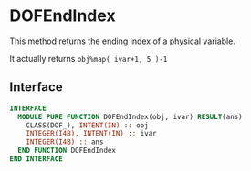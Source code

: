 # DOFEndIndex

This method returns the ending index of a physical variable.

It actually returns `obj%map( ivar+1, 5 )-1`

## Interface

```fortran
INTERFACE
  MODULE PURE FUNCTION DOFEndIndex(obj, ivar) RESULT(ans)
    CLASS(DOF_), INTENT(IN) :: obj
    INTEGER(I4B), INTENT(IN) :: ivar
    INTEGER(I4B) :: ans
  END FUNCTION DOFEndIndex
END INTERFACE
```
